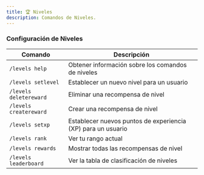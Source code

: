 ```yaml
---
title: 🏆 Niveles
description: Comandos de Niveles.
---
```


### Configuración de Niveles

| Comando               | Descripción                                                   |
| --------------------- | ------------------------------------------------------------- |
| `/levels help`        | Obtener información sobre los comandos de niveles             |
| `/levels setlevel`    | Establecer un nuevo nivel para un usuario                     |
| `/levels deletereward`| Eliminar una recompensa de nivel                              |
| `/levels createreward`| Crear una recompensa de nivel                                 |
| `/levels setxp`       | Establecer nuevos puntos de experiencia (XP) para un usuario  |
| `/levels rank`        | Ver tu rango actual                                           |
| `/levels rewards`     | Mostrar todas las recompensas de nivel                        |
| `/levels leaderboard` | Ver la tabla de clasificación de niveles                      |
